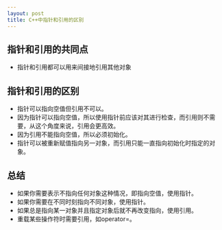```yaml
---
layout: post
title: C++中指针和引用的区别
---
```


## 指针和引用的共同点

* 指针和引用都可以用来间接地引用其他对象

## 指针和引用的区别

* 指针可以指向空值但引用不可以。
* 因为指针可以指向空值，所以使用指针前应该对其进行检查，而引用则不需要，从这个角度来说，引用会更高效。
* 因为引用不能指向空值，所以必须初始化。
* 指针可以被重新赋值指向另一对象，而引用只能一直指向初始化时指定的对象。

## 总结

* 如果你需要表示不指向任何对象这种情况，即指向空值，使用指针。
* 如果你需要在不同时刻指向不同对象，使用指针。
* 如果总是指向某一对象并且指定对象后就不再改变指向，使用引用。
* 重载某些操作符时需要引用，如operator=。

